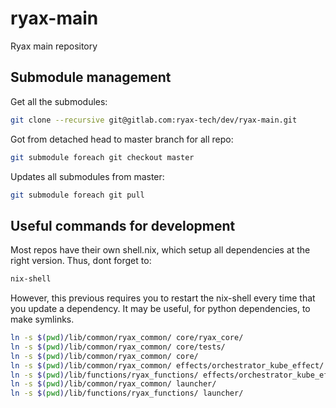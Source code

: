# ryax-main

Ryax main repository

## Submodule management

Get all the submodules:
```sh
git clone --recursive git@gitlab.com:ryax-tech/dev/ryax-main.git
```

Got from detached head to master branch for all repo:
```sh
git submodule foreach git checkout master
```

Updates all submodules from master:
```sh
git submodule foreach git pull
```

## Useful commands for development

Most repos have their own shell.nix, which setup all dependencies at the right version.
Thus, dont forget to:
```sh
nix-shell
```

However, this previous requires you to restart the nix-shell every time that you update a dependency.
It may be useful, for python dependencies, to make symlinks.
```sh
ln -s $(pwd)/lib/common/ryax_common/ core/ryax_core/
ln -s $(pwd)/lib/common/ryax_common/ core/tests/
ln -s $(pwd)/lib/common/ryax_common/ core/
ln -s $(pwd)/lib/common/ryax_common/ effects/orchestrator_kube_effect/
ln -s $(pwd)/lib/functions/ryax_functions/ effects/orchestrator_kube_effect/
ln -s $(pwd)/lib/common/ryax_common/ launcher/
ln -s $(pwd)/lib/functions/ryax_functions/ launcher/
```
